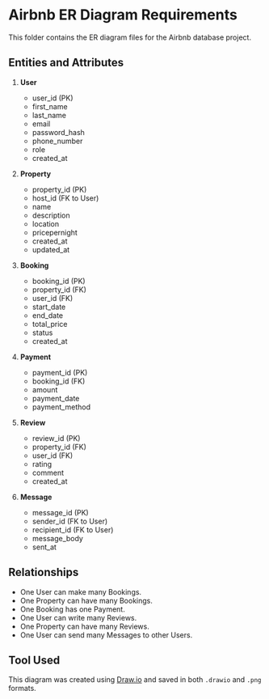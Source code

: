 # Airbnb ER Diagram Requirements

This folder contains the ER diagram files for the Airbnb database project.

## Entities and Attributes

1. **User**
   - user_id (PK)
   - first_name
   - last_name
   - email
   - password_hash
   - phone_number
   - role
   - created_at

2. **Property**
   - property_id (PK)
   - host_id (FK to User)
   - name
   - description
   - location
   - pricepernight
   - created_at
   - updated_at

3. **Booking**
   - booking_id (PK)
   - property_id (FK)
   - user_id (FK)
   - start_date
   - end_date
   - total_price
   - status
   - created_at

4. **Payment**
   - payment_id (PK)
   - booking_id (FK)
   - amount
   - payment_date
   - payment_method

5. **Review**
   - review_id (PK)
   - property_id (FK)
   - user_id (FK)
   - rating
   - comment
   - created_at

6. **Message**
   - message_id (PK)
   - sender_id (FK to User)
   - recipient_id (FK to User)
   - message_body
   - sent_at

## Relationships

- One User can make many Bookings.
- One Property can have many Bookings.
- One Booking has one Payment.
- One User can write many Reviews.
- One Property can have many Reviews.
- One User can send many Messages to other Users.

## Tool Used

This diagram was created using [Draw.io](https://draw.io) and saved in both `.drawio` and `.png` formats.
